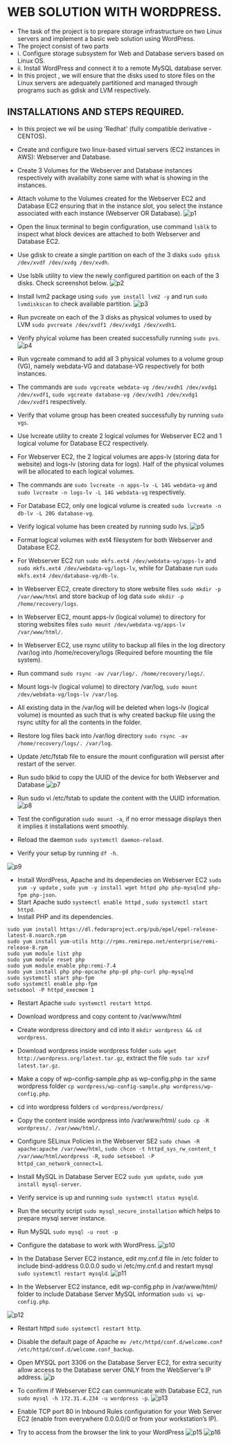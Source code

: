# WEB SOLUTION WITH WORDPRESS.
- The task of the project is to prepare storage infrastructure on two Linux servers and implement a basic web solution using WordPress.
- The project consist of two parts
- i. Configure storage subsystem for Web and Database servers based on Linux OS.
- ii. Install WordPress and connect it to a remote MySQL database server.  
- In this project , we will ensure that the disks used to store files on the Linux servers are adequately partitioned and managed through programs such as gdisk and LVM respectively.

## INSTALLATIONS AND STEPS REQUIRED.
- In this project we wil be using 'Redhat' (fully compatible derivative - CENTOS).
- Create and configure two linux-based virtual servers (EC2 instances in AWS): Webserver and Database.
- Create 3 Volumes for the Webserver and Database instances respectively with availabilty zone same with what is showing in the instances.



- Attach volume to the Volumes created for the Webserver EC2 and Database EC2 ensuring that in the instance slot, you select the instance associated with each instance (Webserver OR Database).
![p1](https://user-images.githubusercontent.com/50557587/140830249-e73937d1-de47-454b-9ea1-7e138530f823.PNG)

- Open the linux terminal to begin configuration, use command `lsblk` to inspect what block devices are attached to both Webserver and Database EC2.
- Use gdisk to create a single partition on each of the 3 disks `sudo gdisk /dev/xvdf /dev/xvdg /dev/xvdh`.
- Use lsblk utility to view the newly configured partition on each of the 3 disks. Check screenshot below.
![p2](https://user-images.githubusercontent.com/50557587/140831068-02f5b866-c270-4883-91e0-e6402ac515cb.PNG) 

- Install lvm2 package using `sudo yum install lvm2 -y` and run `sudo lvmdiskscan` to check available partition.
![p3](https://user-images.githubusercontent.com/50557587/140831944-f41306d8-a18b-4d78-afa8-4beb0e5522ec.PNG)


- Run pvcreate on each of the 3 disks as physical volumes to used by LVM `sudo pvcreate /dev/xvdf1 /dev/xvdg1 /dev/xvdh1`.
- Verify phyical volume has been created successfully running `sudo pvs`.
![p4](https://user-images.githubusercontent.com/50557587/140832000-fb61701c-858a-48a4-83e8-d228bc812694.PNG)

- Run vgcreate command to add all 3 physical volumes to a volume group (VG), namely webdata-VG and database-VG respectively for both instances. 
- The commands are `sudo vgcreate webdata-vg /dev/xvdh1 /dev/xvdg1 /dev/xvdf1`, `sudo vgcreate database-vg /dev/xvdh1 /dev/xvdg1 /dev/xvdf1` respectively.
- Verify that volume group has been created successfully by running `sudo vgs`.
- Use lvcreate utility to create 2 logical volumes for Webserver EC2 and 1 logical volume for Database EC2 respectively.
- For Webserver EC2, the 2 logical volumes are apps-lv (storing data for website) and logs-lv (storing data for logs). Half of the physical volumes will be allocated to each logical volumes.
- The commands are `sudo lvcreate -n apps-lv -L 14G webdata-vg`  and `sudo lvcreate -n logs-lv -L 14G webdata-vg` respectively.
- For Database EC2, only one logical volume is created `sudo lvcreate -n db-lv -L 20G database-vg`.
- Verify logical volume has been created by running sudo lvs.
![p5](https://user-images.githubusercontent.com/50557587/140835274-cd34a9e9-8d7a-43fd-b8d2-40ba1566920d.PNG)

- Format logical volumes with ext4 filesystem for both Webserver and Database EC2.
- For Webserver EC2 run `sudo mkfs.ext4 /dev/webdata-vg/apps-lv` and `sudo mkfs.ext4 /dev/webdata-vg/logs-lv`, while for Database run `sudo mkfs.ext4 /dev/database-vg/db-lv`.
- In Webserver EC2, create directory to store website files `sudo mkdir -p /var/www/html` and store backup of log data `sudo mkdir -p /home/recovery/logs`.
- In Webserver EC2, mount apps-lv (logical volume) to directory for storing websites files `sudo mount /dev/webdata-vg/apps-lv /var/www/html/`.
- In Webserver EC2, use rsync utility to backup all files in the log directory /var/log into /home/recovery/logs (Required before mounting the file system).
- Run command `sudo rsync -av /var/log/. /home/recovery/logs/`.
- Mount logs-lv (logical volume) to directory /var/log, `sudo mount /dev/webdata-vg/logs-lv /var/log`.
- All existing data in the /var/log will be deleted when logs-lv (logical volume) is mounted as such that is why created backup file using the rsync utilty for all the contents in the folder.
- Restore log files back into /var/log directory `sudo rsync -av /home/recovery/logs/. /var/log`.
- Update /etc/fstab file to ensure the mount configuration will persist after restart of the server.
- Run sudo blkid to copy the UUID of the device for both Webserver and Database 
![p7](https://user-images.githubusercontent.com/50557587/140838828-c69881f7-00ac-43c1-813f-a26aad1746ae.PNG)

- Run sudo vi /etc/fstab to update the content with the UUID information.
![p8](https://user-images.githubusercontent.com/50557587/140839162-ebd7e311-0997-45c8-9947-02d72da3717f.PNG)

- Test the configuration `sudo mount -a`, if no error message displays then it implies it installations went smoothly.
- Reload the daemon `sudo systemctl daemon-reload`.
- Verify your setup by running `df -h`.

![p9](https://user-images.githubusercontent.com/50557587/140840066-c69a5bd8-ee7d-4530-8de9-975d6deb9da8.PNG) 

- Install WordPress, Apache and its dependecies on Webserver EC2 `sudo yum -y update` , `sudo yum -y install wget httpd php php-mysqlnd php-fpm php-json`.
- Start Apache sudo `systemctl enable httpd` , `sudo systemctl start httpd`.
- Install PHP and its dependencies.
```
sudo yum install https://dl.fedoraproject.org/pub/epel/epel-release-latest-8.noarch.rpm
sudo yum install yum-utils http://rpms.remirepo.net/enterprise/remi-release-8.rpm
sudo yum module list php
sudo yum module reset php
sudo yum module enable php:remi-7.4
sudo yum install php php-opcache php-gd php-curl php-mysqlnd
sudo systemctl start php-fpm
sudo systemctl enable php-fpm
setsebool -P httpd_execmem 1
```

- Restart Apache `sudo systemctl restart httpd`.
- Download wordpress and copy content to /var/www/html
- Create wordpress directory and cd into it `mkdir wordpress && cd wordpress`.
- Download wordpress inside wordpress folder `sudo wget http://wordpress.org/latest.tar.gz`, extract the file `sudo tar xzvf latest.tar.gz`.
- Make a copy of wp-config-sample.php as wp-config.php in the same wordpress folder `cp wordpress/wp-config-sample.php wordpress/wp-config.php`.
- cd into wordpress folders `cd wordpress/wordpress/`
- Copy the content inside wordpress into /var/www/html/ `sudo cp -R wordpress/. /var/www/html/`.
- Configure SELinux Policies in the Webserver SE2 `sudo chown -R apache:apache /var/www/html`, `sudo chcon -t httpd_sys_rw_content_t /var/www/html/wordpress -R`, `sudo setsebool -P httpd_can_network_connect=1`.
- Install MySQL in Database Server EC2 `sudo yum update`, `sudo yum install mysql-server`.
- Verify service is up and running `sudo systemctl status mysqld`.
- Run the security script `sudo mysql_secure_installation` which helps to prepare mysql server instance.
- Run MySQL `sudo mysql -u root -p`
- Configure the database to work with WordPress.
![p10](https://user-images.githubusercontent.com/50557587/140843855-0474f121-94e2-4865-ac41-2c464256895a.PNG)

- In the Database Server EC2 instance, edit my.cnf.d file in /etc folder to include bind-address 0.0.0.0 sudo vi /etc/my.cnf.d and restart mysql `sudo systemctl restart mysqld`.
![p11](https://user-images.githubusercontent.com/50557587/140844961-3aa18100-3b86-45b5-9680-9664e85ac166.PNG)

- In the Webserver EC2 instance, edit wp-config.php in /var/www/html/ folder to include Database Server MySQL information `sudo vi wp-config.php`.

![p12](https://user-images.githubusercontent.com/50557587/140845911-1fe8bc52-43f1-4ad0-b5dc-d9a84967f53a.PNG)

- Restart httpd `sudo systemctl restart http`.
- Disable the default page of Apache `mv /etc/httpd/conf.d/welcome.conf /etc/httpd/conf.d/welcome.conf_backup`.
- Open MYSQL port 3306 on the Database Server EC2, for extra security allow access to the Database server ONLY from the WebServer's IP address.
![p](https://user-images.githubusercontent.com/50557587/140846896-1bc569d2-4a0d-4040-9b28-6930925705e8.PNG)

- To confirm if Webserver EC2 can communicate with Database EC2, run `sudo mysql -h 172.31.4.234 -u wordpress -p`.
![p13](https://user-images.githubusercontent.com/50557587/140847063-8284d8cc-ff00-4309-bae2-1d5baa124e58.PNG)

-  Enable TCP port 80 in Inbound Rules configuration for your Web Server EC2 (enable from everywhere 0.0.0.0/0 or from your workstation’s IP).
-  Try to access from the browser the link to your WordPress
![p15](https://user-images.githubusercontent.com/50557587/140848108-6bc32df7-9a3c-4e7d-ab6d-ff3b720a7a2b.PNG)
![p16](https://user-images.githubusercontent.com/50557587/140848147-0f5da57e-49a5-4ed8-a3b7-dec774bd7c7b.PNG)



